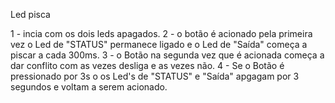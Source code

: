Led pisca

1 - incia com os dois leds apagados.
2 - o botão é acionado pela primeira vez o Led de "STATUS" permanece ligado e o Led de "Saída" começa a piscar a cada 300ms.
3 - o Botão na segunda vez que é acionada começa a dar conflito com as vezes desliga e as vezes não.
4 - Se o Botão é pressionado por 3s o os Led's de "STATUS" e "Saída" apgagam por 3 segundos e voltam a serem acionado.
